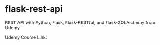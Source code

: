 # flask-rest-api
REST API with Python, Flask, Flask-RESTful, and Flask-SQLAlchemy from Udemy

Udemy Course Link:
